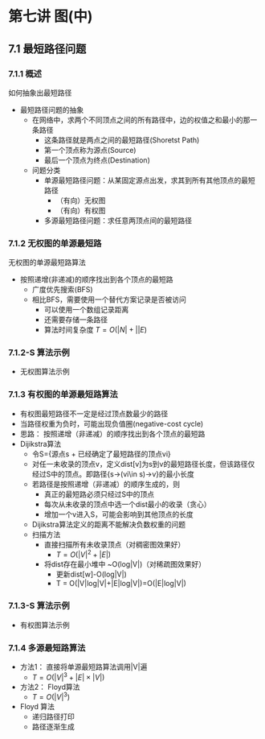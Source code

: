 # 第七讲 图(中)

## 7.1 最短路径问题

### 7.1.1 概述

如何抽象出最短路径

+ 最短路径问题的抽象
  + 在网络中，求两个不同顶点之间的所有路径中，边的权值之和最小的那一条路径
    + 这条路径就是两点之间的最短路径(Shoretst Path)
    + 第一个顶点称为源点(Source)
    + 最后一个顶点为终点(Destination)
  + 问题分类
    + 单源最短路径问题：从某固定源点出发，求其到所有其他顶点的最短路径
      + （有向）无权图
      + （有向）有权图
    + 多源最短路径问题：求任意两顶点间的最短路径

### 7.1.2 无权图的单源最短路

无权图的单源最短路算法

+ 按照递增(非递减)的顺序找出到各个顶点的最短路
  + 广度优先搜索(BFS)
  + 相比BFS，需要使用一个替代方案记录是否被访问
    + 可以使用一个数组记录距离
    + 还需要存储一条路径
    + 算法时间复杂度 $T=O(|N|+||E)$

### 7.1.2-S 算法示例

+ 无权图算法示例

### 7.1.3 有权图的单源最短路算法

+ 有权图最短路径不一定是经过顶点数最少的路径
+ 当路径权重为负时，可能出现负值圈(negative-cost cycle)
+ 思路： 按照递增（非递减）的顺序找出到各个顶点的最短路
+ Dijikstra算法
  + 令S={源点s + 已经确定了最短路径的顶点vi}
  + 对任一未收录的顶点v，定义dist[v]为s到v的最短路径长度，但该路径仅经过S中的顶点。即路径{s->(vi\in s)->v}的最小长度
  + 若路径是按照递增（非递减）的顺序生成的，则
    + 真正的最短路必须只经过S中的顶点
    + 每次从未收录的顶点中选一个dist最小的收录（贪心）
    + 增加一个v进入S，可能会影响到其他顶点的长度
  + Dijikstra算法定义的距离不能解决负数权重的问题
  + 扫描方法
    + 直接扫描所有未收录顶点（对稠密图效果好）
      + $T=O(|V|^2+|E|)$
    + 将dist存在最小堆中 ~O(log|V|)（对稀疏图效果好）
      + 更新dist[w]-O(log|V|)
      + T = O(|V|log|V|+|E|log|V|)=O(|E|log|V|)

### 7.1.3-S 算法示例

+ 有权图算法示例

### 7.1.4 多源最短路算法

+ 方法1： 直接将单源最短路算法调用|V|遍
  + $T=O(|V|^3+|E|\times|V|)$
+ 方法2： Floyd算法
  + $T=O(|V|^3)$
+ Floyd 算法
  + 递归路径打印
  + 路径逐渐生成


